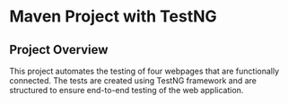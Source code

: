 # Maven Project with TestNG

## Project Overview
This project automates the testing of four webpages that are functionally connected. The tests are created using TestNG framework and are structured to ensure end-to-end testing of the web application.
